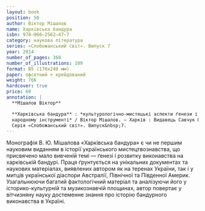 ```yaml
---
layout: book
position: 50
author: Віктор Мішалов
name: Харківська бандура
isbn: 978–966–2562–47–7
category: наукова література
series: «Слобожанський світ». Випуск 7
year: 2014
number_of_pages: 368
number_of_illustrations: 109
format: B5 (170х240 мм)
paper: офсетний + крейдований
weight: 766
hardcover: true
price: 60
annotation: |
  **Мішалов Віктор**

  **Харківська бандура** : *культурологічно-мистецькі аспекти ґенези і розвитку виконавства на українському
  народному інструменті* / Віктор Мішалов. — Харків : Видавець Савчук О. О., 2013. — 368 с. ; 109 іл. —
  Серія «Слобожанський світ». Випуск&nbsp;7.
---
```


Монографія В. Ю. Мішалова «Харківська бандура» є чи не першим науковим виданням в історії українського
мистецтвознавства, що присвячено мало вивченій темі&nbsp;— ґенезі і розвитку виконавства на харківській
бандурі. Праця ґрунтується на унікальних документах та наукових матеріалах, виявлених автором як на теренах
України, так і у митців української діаспори Австралії, Північної та Південної Америк. Узагальнюючи багатий
фактологічний матеріал та аналізуючи його у історико-культурній та музикознавчій площинах, автор повертає
у вітчизняну науку достеменне знання про історію бандурного виконавства в Україні.

